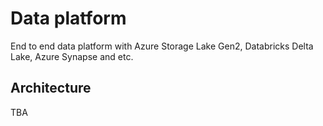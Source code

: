 # Data platform

End to end data platform with Azure Storage Lake Gen2, Databricks Delta Lake, Azure Synapse and etc.

## Architecture

TBA